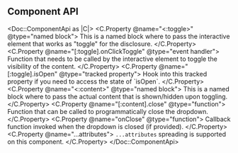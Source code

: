 ## Component API

<Doc::ComponentApi as |C|>
  <C.Property @name="<:toggle>" @type="named block">
    This is a named block where to pass the interactive element that works as "toggle" for the disclosure.
  </C.Property>
  <C.Property @name="[:toggle].onClickToggle" @type="event handler">
    Function that needs to be called by the interactive element to toggle the visibility of the content.
  </C.Property>
  <C.Property @name="[:toggle].isOpen" @type="tracked property">
    Hook into this tracked property if you need to access the state of \`isOpen\`.
  </C.Property>
  <C.Property @name="<:content>" @type="named block">
    This is a named block where to pass the actual content that is shown/hidden upon toggling.
  </C.Property>
  <C.Property @name="[:content].close" @type="function">
    Function that can be called to programmatically close the dropdown.
  </C.Property>
  <C.Property @name="onClose" @type="function">
    Callback function invoked when the dropdown is closed (if provided).
  </C.Property>
  <C.Property @name="...attributes">
    `...attributes` spreading is supported on this component.
  </C.Property>
</Doc::ComponentApi>
